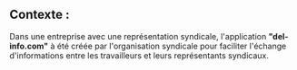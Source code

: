 

## Contexte : ##

Dans une entreprise avec une représentation syndicale, l'application **"del-info.com"** à été créée par l'organisation syndicale pour faciliter l'échange d'informations entre les travailleurs et leurs représentants syndicaux.
